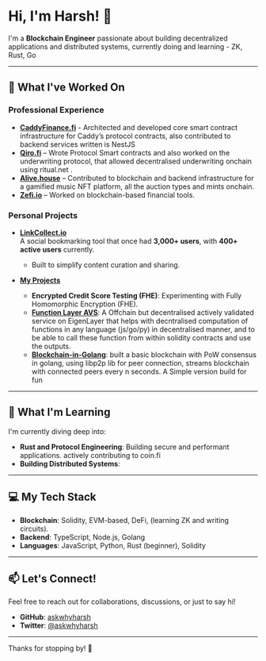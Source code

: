 # Hi, I'm Harsh! 👋  

I'm a **Blockchain Engineer** passionate about building decentralized applications and distributed systems, currently doing and learning -  ZK, Rust, Go

---

## 🚀 What I've Worked On  

### Professional Experience  
- **[CaddyFinance.fi](https://caddy.finance)** - Architected and developed core smart contract infrastructure for Caddy’s protocol contracts, also contributed to backend services written is NestJS
- **[Qiro.fi](https://qiro.fi)** – Wrote Protocol Smart contracts and also worked on the underwriting protocol, that allowed decentralised underwriting onchain using ritual.net . 
- **[Alive.house](https://alive.house)** – Contributed to blockchain and backend infrastructure for a gamified music NFT platform, all the auction types and mints onchain.  
- **[Zefi.io](https://zefi.io)** – Worked on blockchain-based financial tools.  

### Personal Projects  
- **[LinkCollect.io](https://linkcollect.io)**  
  A social bookmarking tool that once had **3,000+ users**, with **400+ active users** currently.  
  - Built to simplify content curation and sharing.  

- **[My Projects](https://github.com/askwhyharsh/my-rust-projects)**  
  - **Encrypted Credit Score Testing (FHE)**: Experimenting with Fully Homomorphic Encryption (FHE).  
  - **[Function Layer AVS](https://github.com/askwhyharsh/function_layer_AVS)**: A Offchain but decentralised actively validated service on EigenLayer that helps with decntralised computation of functions in any language (js/go/py) in decentralised manner, and to be able to call these function from within solidity contracts and use the outputs. 
  - **[Blockchain-in-Golang](https://github.com/askwhyharsh/blockchain-with-libp2p)**: built a basic blockchain with PoW consensus in golang, using libp2p lib for peer connection, streams blockchain with connected peers every n seconds. A Simple version build for fun

---

## 🌱 What I'm Learning  
I'm currently diving deep into:  
- **Rust and Protocol Engineering**: Building secure and performant applications. actively contributing to coin.fi 
- **Building Distributed Systems**:   

---

## 💻 My Tech Stack  
- **Blockchain**: Solidity, EVM-based, DeFi, (learning ZK and writing circuits).  
- **Backend**: TypeScript, Node.js, Golang
- **Languages**: JavaScript, Python, Rust (beginner), Solidity

---

## 📫 Let's Connect!  
Feel free to reach out for collaborations, discussions, or just to say hi!  
- **GitHub**: [askwhyharsh](https://github.com/askwhyharsh)  
- **Twitter**: [@askwhyharsh](https://twitter.com/askwhyharsh)  

---

Thanks for stopping by! 🚀  
